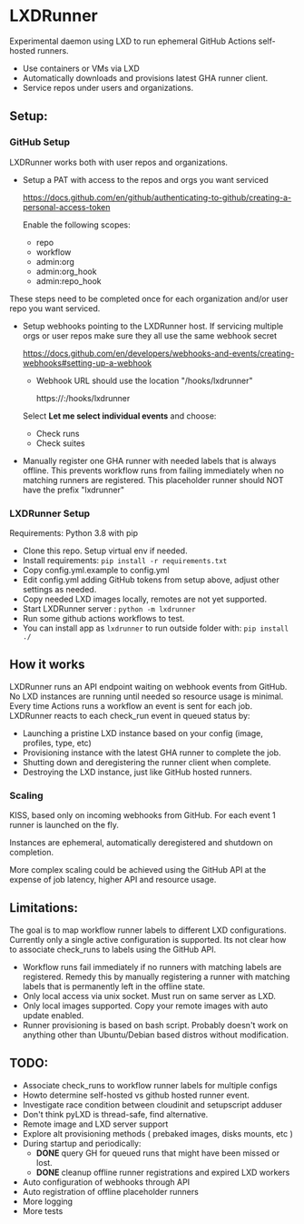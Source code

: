 # LXDRunner

Experimental daemon using LXD to run ephemeral GitHub Actions self-hosted runners.

- Use containers or VMs via LXD
- Automatically downloads and provisions latest GHA runner client.
- Service repos under users and organizations.

## Setup:

### GitHub Setup

LXDRunner works both with user repos and organizations.

- Setup a PAT with access to the repos and orgs you want serviced

  https://docs.github.com/en/github/authenticating-to-github/creating-a-personal-access-token

  Enable the following scopes:
  - repo
  - workflow
  - admin:org
  - admin:org_hook
  - admin:repo_hook

These steps need to be completed once for each organization and/or user repo you want serviced.

- Setup webhooks pointing to the LXDRunner host. If servicing multiple orgs or user repos make sure they all use the same webhook secret

  https://docs.github.com/en/developers/webhooks-and-events/creating-webhooks#setting-up-a-webhook

  - Webhook URL should use the location "/hooks/lxdrunner"

    https://<your-host>:<port>/hooks/lxdrunner

  Select **Let me select individual events** and choose:
  - Check runs
  - Check suites

- Manually register one GHA runner with needed labels that is always offline. This prevents workflow runs from failing immediately when no matching runners are registered. This placeholder runner should NOT have the prefix "lxdrunner"

### LXDRunner Setup

Requirements: Python 3.8 with pip

- Clone this repo. Setup virtual env if needed.
- Install requirements: `pip install -r requirements.txt`
- Copy config.yml.example to config.yml
- Edit config.yml adding GitHub tokens from setup above, adjust other settings as needed.
- Copy needed LXD images locally, remotes are not yet supported.
- Start LXDRunner server : `python -m lxdrunner`
- Run some github actions workflows to test.
- You can install app as `lxdrunner` to run outside folder with: `pip install ./`

## How it works

LXDRunner runs an API endpoint waiting on webhook events from GitHub. No LXD instances are running until needed so resource usage is minimal. Every time Actions runs a workflow an event is sent for each job. LXDRunner reacts to each check_run event in queued status by:

- Launching a pristine LXD instance based on your config (image, profiles, type, etc)
- Provisioning instance with the latest GHA runner to complete the job.
- Shutting down and deregistering the runner client when complete.
- Destroying the LXD instance, just like GitHub hosted runners.

### Scaling
KISS, based only on incoming webhooks from GitHub.  For each event 1 runner is launched on the fly.

Instances are ephemeral, automatically deregistered and shutdown on completion.

More complex scaling could be achieved using the GitHub API at the expense of job latency, higher API and resource usage.

## Limitations:

The goal is to map workflow runner labels to different LXD configurations. Currently only a single active configuration is supported. Its not clear how to associate check_runs to labels using the GitHub API.

- Workflow runs fail immediately if no runners with matching labels are registered. Remedy this by manually registering a runner with matching labels that is permanently left in the offline state.
- Only local access via unix socket. Must run on same server as LXD.
- Only local images supported. Copy your remote images with auto update enabled.
- Runner provisioning is based on bash script. Probably doesn't work on anything other than Ubuntu/Debian based distros without modification.

## TODO:

- Associate check_runs to workflow runner labels for multiple configs
- Howto determine self-hosted vs github hosted runner event.
- Investigate race condition between cloudinit and setupscript adduser
- Don't think pyLXD is thread-safe, find alternative.
- Remote image and LXD server support
- Explore alt provisioning methods ( prebaked images, disks mounts, etc )
- During startup and periodically:
  - **DONE** query GH for queued runs that might have been missed or lost.
  - **DONE** cleanup offline runner registrations and expired LXD workers
- Auto configuration of webhooks through API
- Auto registration of offline placeholder runners
- More logging
- More tests
